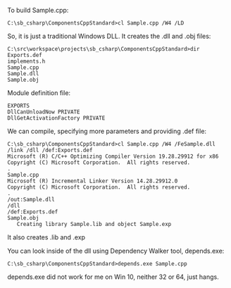 
To build Sample.cpp:

    C:\sb_csharp\ComponentsCppStandard>cl Sample.cpp /W4 /LD

So, it is just a traditional Windows DLL. It creates the .dll and .obj  files:

    C:\src\workspace\projects\sb_csharp\ComponentsCppStandard>dir
    Exports.def
    implements.h
    Sample.cpp
    Sample.dll
    Sample.obj


Module definition file:

    EXPORTS
    DllCanUnloadNow PRIVATE
    DllGetActivationFactory PRIVATE

We can compile, specifying more parameters and providing .def file:

    C:\sb_csharp\ComponentsCppStandard>cl Sample.cpp /W4 /FeSample.dll /link /dll /def:Exports.def
    Microsoft (R) C/C++ Optimizing Compiler Version 19.28.29912 for x86
    Copyright (C) Microsoft Corporation.  All rights reserved.
    .
    Sample.cpp
    Microsoft (R) Incremental Linker Version 14.28.29912.0
    Copyright (C) Microsoft Corporation.  All rights reserved.
    .
    /out:Sample.dll
    /dll
    /def:Exports.def
    Sample.obj
       Creating library Sample.lib and object Sample.exp

It also creates .lib and .exp

You can look inside of the dll using Dependency Walker tool, depends.exe:

    C:\sb_csharp\ComponentsCppStandard>depends.exe Sample.cpp

depends.exe did not work for me on Win 10, neither 32 or 64, just hangs.

